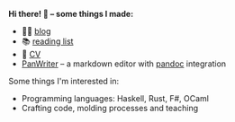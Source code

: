 **Hi there! 👋 – some things I made:**

- ✍🏽 [blog](http://mb21.github.io/blog/)
- 📚 [reading list](https://github.com/mb21/reading-list#readme)
- 📄 [CV](https://github.com/mb21/mb21.github.io/blob/master/cv/cv.md)
- [PanWriter](https://panwriter.com/) – a markdown editor with [pandoc](https://pandoc.org/) integration

Some things I'm interested in:
- Programming languages: Haskell, Rust, F#, OCaml
- Crafting code, molding processes and teaching
